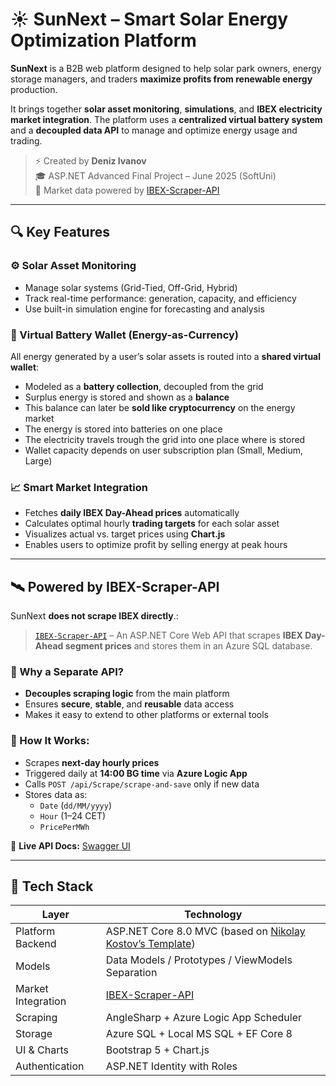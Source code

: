 # ☀️ SunNext – Smart Solar Energy Optimization Platform

**SunNext** is a B2B web platform designed to help solar park owners, energy storage managers, and traders **maximize profits from renewable energy** production.

It brings together **solar asset monitoring**, **simulations**, and **IBEX electricity market integration**. The platform uses a **centralized virtual battery system** and a **decoupled data API** to manage and optimize energy usage and trading.

> ⚡ Created by **Deniz Ivanov**  
> 🎓 ASP.NET Advanced Final Project – June 2025 (SoftUni)  
> 📡 Market data powered by [IBEX-Scraper-API](https://github.com/JacksonJS12/IBEX-Scraper-API)

---

## 🔍 Key Features

### ⚙️ Solar Asset Monitoring
- Manage solar systems (Grid-Tied, Off-Grid, Hybrid)
- Track real-time performance: generation, capacity, and efficiency
- Use built-in simulation engine for forecasting and analysis

### 🔋 Virtual Battery Wallet (Energy-as-Currency)
All energy generated by a user’s solar assets is routed into a **shared virtual wallet**:

- Modeled as a **battery collection**, decoupled from the grid
- Surplus energy is stored and shown as a **balance**
- This balance can later be **sold like cryptocurrency** on the energy market
- The energy is stored into batteries on one place
- The electricity travels trough the grid into one place where is stored
- Wallet capacity depends on user subscription plan (Small, Medium, Large)

### 📈 Smart Market Integration
- Fetches **daily IBEX Day-Ahead prices** automatically
- Calculates optimal hourly **trading targets** for each solar asset
- Visualizes actual vs. target prices using **Chart.js**
- Enables users to optimize profit by selling energy at peak hours

---

## 🛰 Powered by IBEX-Scraper-API

SunNext **does not scrape IBEX directly**.:

> [`IBEX-Scraper-API`](https://github.com/JacksonJS12/IBEX-Scraper-API) – An ASP.NET Core Web API that scrapes **IBEX Day-Ahead segment prices** and stores them in an Azure SQL database.

### 🧠 Why a Separate API?
- **Decouples scraping logic** from the main platform
- Ensures **secure**, **stable**, and **reusable** data access
- Makes it easy to extend to other platforms or external tools

### 🔄 How It Works:
- Scrapes **next-day hourly prices**
- Triggered daily at **14:00 BG time** via **Azure Logic App**
- Calls `POST /api/Scrape/scrape-and-save` only if new data
- Stores data as:
  - `Date` (`dd/MM/yyyy`)
  - `Hour` (1–24 CET)
  - `PricePerMWh`

🔗 **Live API Docs:** [Swagger UI](https://ibex-scraper-api-e5bwewdyfacgetaf.swedencentral-01.azurewebsites.net/swagger/index.html)

---

## 🧱 Tech Stack

| Layer              | Technology                                      |
|--------------------|-------------------------------------------------|
| Platform Backend    | ASP.NET Core 8.0 MVC (based on [Nikolay Kostov’s Template](https://github.com/NikolayIT/ASP.NET-Core-Template)) |
| Models              | Data Models / Prototypes / ViewModels Separation |
| Market Integration  | [IBEX-Scraper-API](https://github.com/JacksonJS12/IBEX-Scraper-API) |
| Scraping            | AngleSharp + Azure Logic App Scheduler          |
| Storage             | Azure SQL + Local MS SQL + EF Core 8                           |
| UI & Charts         | Bootstrap 5 + Chart.js                         |
| Authentication      | ASP.NET Identity with Roles                    |

